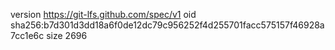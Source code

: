 version https://git-lfs.github.com/spec/v1
oid sha256:b7d301d3dd18a6f0de12dc79c956252f4d255701facc575157f46928a7cc1e6c
size 2696
